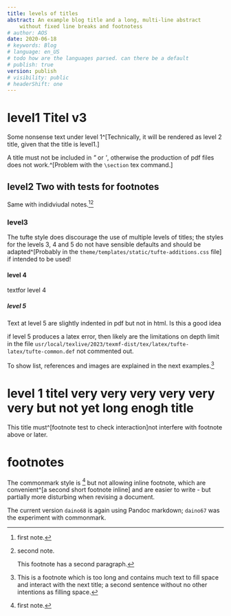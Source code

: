 ```yaml
---
title: levels of titles  
abstract: An example blog title and a long, multi-line abstract   
    without fixed line breaks and footnotess  
# author: AOS
date: 2020-06-18
# keywords: Blog
# language: en_US
# todo how are the languages parsed. can there be a default
# publish: true
version: publish
# visibility: public
# headerShift: one
---
```


# level1 Titel v3
Some nonsense text under level 1^[Technically, it will be rendered as level 2 title, given that the title is level1.]

A title must not be included in *"* or *'*, otherwise the production of pdf files does not work.^[Problem with the `\section` tex command.]

## level2 Two with tests for footnotes
<!-- Some text with two footnotes in a row.^[First footnote]^[second footnote]. Known but -  does not work, see [https://github.com/jgm/pandoc/issues/8652] -->

Same with indidviudal notes.[^one][^two]

[^one]: first note.
[^two]: second note. 

    This footnote has a second paragraph. 

<!-- A an inline footnote cannot have a second paragraph^[First line.

    This could be the second line for the footnote]

with the continuation of the text  -->

### level3 
The tufte style does discourage the use of multiple levels of titles; the styles for the levels 3, 4 and 5 do not have sensible defaults and should be adapted^[Probably in the `theme/templates/static/tufte-additions.css` file] if intended to be used!


#### level 4
textfor level 4
##### level 5
Text at level 5 are slightly indented in pdf but not in html. Is this a good idea

if level 5 produces a latex error, then likely are the limitations on depth limit in the file `usr/local/texlive/2023/texmf-dist/tex/latex/tufte-latex/tufte-common.def`  not commented out.

To show list, references and images are explained in the next examples.[^long]

[^long]: This is a footnote which is too long and contains much text to fill space and interact with the next title; a second sentence without no other intentions as filling space.

# level 1 titel very very very very very very  but not yet long enogh title

This title must^[footnote test to check interaction]not interfere with footnote above or later.

# footnotes

The commonmark style is [^one] but not allowing inline footnote, which are convenient^[a second short footnote inline] and are easier to write - but partially more disturbing when revising a document.

The current version `daino68` is again using Pandoc markdown; `daino67` was the experiment with commonmark. 